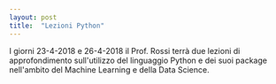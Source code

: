 ```yaml
---
layout: post
title:  "Lezioni Python"
---
```


I giorni 23-4-2018 e 26-4-2018 il Prof. Rossi terrà due lezioni di approfondimento sull'utilizzo del linguaggio Python e dei suoi package nell'ambito del Machine Learning e della Data Science.

